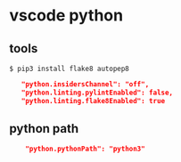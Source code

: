 # vscode python


tools
--
```console
$ pip3 install flake8 autopep8
```


```json
   "python.insidersChannel": "off",
   "python.linting.pylintEnabled": false,
   "python.linting.flake8Enabled": true
```


python path
--
```json
    "python.pythonPath": "python3"
```

